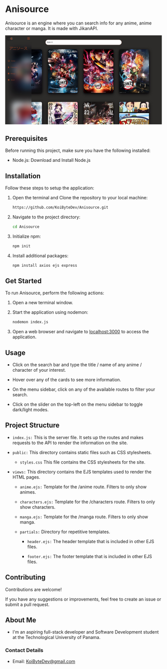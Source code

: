 # Anisource

Anisource is an engine where you can search info for any anime, anime character or manga. It is made with JikanAPI.

![Anisource_preview](public\assets\show.jpg)

## Prerequisites

Before running this project, make sure you have the following installed:

* Node.js: Download and Install Node.js

## Installation

Follow these steps to setup the application:

1. Open the terminal and Clone the repository to your local machine:

    ```bash
    https://github.com/KoiByteDev/Anisource.git
    ```

2. Navigate to the project directory:

    ```bash
    cd Anisource
    ```

3. Initialize npm:

   ```bash
   npm init
   ```

4. Install additional packages:

   ```bash
   npm install axios ejs express
   ```

## Get Started

To run Anisource, perform the following actions:

1. Open a new terminal window.

2. Start the application using nodemon:

   ```bash
   nodemon index.js
   ```
7. Open a web browser and navigate to [localhost:3000](http://localhost:3000) to access the application.

## Usage

* Click on the search bar and type the title / name of any anime / character of your interest.

* Hover over any of the cards to see more information.

* On the menu sidebar, click on any of the available routes to filter your search.

* Click on the slider on the top-left on the menu sidebar to toggle dark/light modes.

## Project Structure

* `index.js:` This is the server file. It sets up the routes and makes requests to the API to render the information on the site.

* `public:` This directory contains static files such as CSS stylesheets.
    * `styles.css` This file contains the CSS stylesheets for the site.

* `views:` This directory contains the EJS templates used to render the HTML pages.

    * `anime.ejs:` Template for the /anime route. Filters to only show animes.
     
    * `characters.ejs:` Template for the /characters route. Filters to only show characters.

    * `manga.ejs:` Template for the /manga route. Filters to only show manga.

    * `partials:` Directory for repetitive templates.
        * `header.ejs:` The header template that is included in other EJS files.

        * `footer.ejs:` The footer template that is included in other EJS files.

## Contributing
Contributions are welcome! 

If you have any suggestions or improvements, feel free to create an issue or submit a pull request.

## About Me

* I'm an aspiring full-stack developer and Software Development student at the Technological University of Panama.


### Contact Details
* Email: KoiByteDev@gmail.com